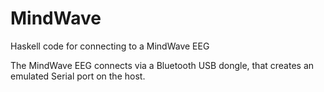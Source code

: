 # MindWave
Haskell code for connecting to a MindWave EEG

The MindWave EEG connects via a Bluetooth USB dongle, that creates an emulated Serial port on the host.
